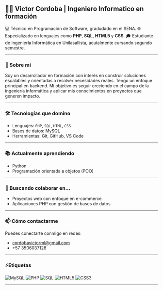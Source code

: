 ## 👨‍💻 Victor Cordoba | Ingeniero Informatico en formación

💻 Técnico en Programación de Software, gradudado en el SENA. 
🌐 Especializado en lenguajes como **PHP**, **SQL**, **HTML5** y **CSS**.
🎓 Estudiante de Ingeniería Informática en Unilasallista, acutalmente cursando segundo semestre.

---

### 🚀 Sobre mí

Soy un desarrollador en formación con interés en construir soluciones escalables y orientadas a resolver necesidades reales. Tengo un enfoque principal en backend. Mi objetivo es seguir creciendo en el campo de la ingeniería informática y aplicar mis conocimientos en proyectos que generen impacto.

---

### 🛠️ Tecnologías que domino

- Lenguajes: `PHP`, `SQL`, `HTML`, `CSS`
- Bases de datos: MySQL
- Herramientas: Git, GitHub, VS Code

---

### 📚 Actualmente aprendiendo

- Python
- Programación orientada a objetos (POO)

---

### 🤝 Buscando colaborar en...

- Proyectos web con enfoque en e-commerce.
- Aplicaciones PHP con gestión de bases de datos.

---

### 📫 Cómo contactarme

Puedes conectarte conmigo en redes:
- cordobavictorml@gmail.com
- +57 3506037128

---

### ⚡Etiquetas

![MySQL](https://img.shields.io/badge/MySQL-8.0-4479A1?style=for-the-badge&logo=mysql&logoColor=white)
![PHP](https://img.shields.io/badge/PHP-7.4-777BB4?style=for-the-badge&logo=php&logoColor=white)
![SQL](https://img.shields.io/badge/SQL-Structured%20Query%20Language-003B57?style=for-the-badge&logo=mysql&logoColor=white)
![HTML5](https://img.shields.io/badge/HTML5-5-E34F26?style=for-the-badge&logo=html5&logoColor=white)
![CSS3](https://img.shields.io/badge/CSS3-3-1572B6?style=for-the-badge&logo=css3&logoColor=white)

---

